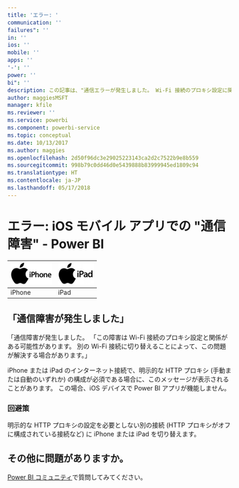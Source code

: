 ```yaml
---
title: 'エラー: '
communication: ''
failures": ''
in: ''
ios: ''
mobile: ''
apps: ''
'-': ''
power: ''
bi": ''
description: この記事は、"通信エラーが発生しました。 Wi-Fi 接続のプロキシ設定に関係したエラーの可能性があります。" というメッセージが表示される場合に役に立ちます。
author: maggiesMSFT
manager: kfile
ms.reviewer: ''
ms.service: powerbi
ms.component: powerbi-service
ms.topic: conceptual
ms.date: 10/13/2017
ms.author: maggies
ms.openlocfilehash: 2d50f96dc3e29025223143ca2d2c7522b9e8b559
ms.sourcegitcommit: 998b79c0dd46d0e5439888b83999945ed1809c94
ms.translationtype: HT
ms.contentlocale: ja-JP
ms.lasthandoff: 05/17/2018
---
```

# <a name="error-communication-failures-in-ios-mobile-apps---power-bi"></a>エラー: iOS モバイル アプリでの "通信障害" - Power BI
| ![iPhone](media/mobile-known-issues-with-the-iphone-app/iphone-logo-50-px.png) | ![iPad](media/mobile-known-issues-with-the-iphone-app/ipad-logo-50-px.png) |
|:--- |:--- |
| iPhone |iPad |

## <a name="we-encountered-communication-failures"></a>「通信障害が発生しました」
「通信障害が発生しました。 「この障害は Wi-Fi 接続のプロキシ設定と関係がある可能性があります。 別の Wi-Fi 接続に切り替えることによって、この問題が解決する場合があります。」

iPhone または iPad のインターネット接続で、明示的な HTTP プロキシ (手動または自動のいずれか) の構成が必須である場合に、このメッセージが表示されることがあります。 この場合、iOS デバイスで Power BI アプリが機能しません。

### <a name="workaround"></a>回避策
明示的な HTTP プロキシの設定を必要としない別の接続 (HTTP プロキシがオフに構成されている接続など) に iPhone または iPad を切り替えます。

## <a name="other-issues"></a>その他に問題がありますか。
[Power BI コミュニティ](http://community.powerbi.com/)で質問してみてください。

